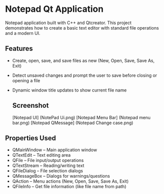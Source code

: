 # Notepad Qt Application
Notepad application built with C++ and Qtcreator. This project demonstrates how to create a basic text editor with standard file operations and a modern UI.

## Features
- Create, open, save, and save files as new (New, Open, Save, Save As, Exit)
- Detect unsaved changes and prompt the user to save before closing or opening a file
- Dynamic window title updates to show current file name

  ## Screenshot
  [Notepad UI] (NotePad Ui.png)
  [Notepad Menu Bar] (Notepad menu bar.png)
  [Notepad QMessage] (Notepad Change case.png)

## Properties Used
- QMainWindow – Main application window
- QTextEdit – Text editing area
- QFile – File input/output operations
- QTextStream – Reading/writing text
- QFileDialog – File selection dialogs
- QMessageBox – Dialogs for warnings/questions
- QAction – Menu actions (New, Open, Save, Save As, Exit)
- QFileInfo – Get file information (like file name from path)
